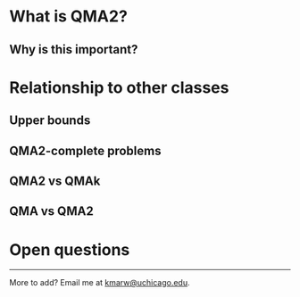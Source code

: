 # What is QMA2?

## Why is this important?

# Relationship to other classes

## Upper bounds

## QMA2-complete problems

## QMA2 vs QMAk

## QMA vs QMA2

# Open questions

---

More to add? Email me at [kmarw@uchicago.edu](mailto:kmarw@uchicago.edu).
